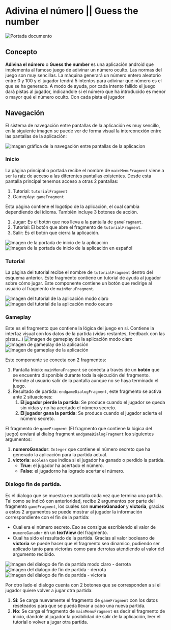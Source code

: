 # Adivina el número || Guess the number
![Portada documento](./resources/portada_doc.png)
## Concepto

**Adivina el número** o **Guess the number** es una aplicación android que implementa al famoso juego de adivinar un número oculto. Las normas del juego son muy sencillas. La máquina generará un número entero aleatorio entre 0 y 100 y el jugador tendrá 5 intentos para adivinar qué número es el que se ha generado. A modo de ayuda, por cada intento fallido el juego dará pistas al jugador, indicandole si el número que ha introducido es menor o mayor qué el número oculto. Con cada pista el jugador

## Navegación

El sistema de navegación entre pantallas de la aplicación es muy sencillo, en la siguiente imagen se puede ver de forma visual la interconexión entre las pantallas de la aplicación:  

![imagen gráfica de la navegación entre pantallas de la aplicacion](./resources/navigation-map-application.png)

### Inicio
La página principal o portada recibe el nombre de `mainMenuFragment` viene a ser la raiz de acceso a las diferentes pantallas existentes. 
Desde esta pantalla principal tenemos acceso a otras 2 pantallas:
1. Tutorial: `tutorialFragment`
2. Gameplay: `gameFragment`
  
Esta página contiene el logotipo de la aplicación, el cual cambia dependiendo del idioma. También incluye 3 botones de acción.
1. Jugar: Es el botón que nos lleva a la pantalla de `gameFragment`.
2. Tutorial: El botón que abre el fragmento de `tutorialFragment`.
3. Salir: Es el botón que cierra la aplicación.

![Imagen de la portada de inicio de la aplicación](./resources/mockup-portada-guess-the-number.png)
![Imagen de la portada de inicio de la aplicación en español](./resources/mockup-portada-esp-guess-the-number.png)

### Tutorial
La página del tutorial recibe el nombre de `tutorialFragment` dentro del esquema anterior. Este fragmento contiene un tutorial de ayuda al jugador sobre cómo jugar. Este componente contiene un botón que redirige al usuario al fragmento de `mainMenuFragment`.

![Imagen del tutorial de la aplicación modo claro](./resources/mockup-turorial-guess-the-number-light.png)
![Imagen del tutorial de la aplicación modo oscuro](./resources/mockup-tutorial-guess-the-number.png)

### Gameplay
Este es el fragmento que contiene la lógica del juego en si. Contiene la interfaz visual con los datos de la partida (vidas restantes, feedback con las pistas...) 
![Imagen de gameplay de la aplicación modo claro](./resources/mockup-gameplay-guess-the-number-light.png) 
![Imagen de gameplay de la aplicación](./resources/mockup-gameplay-guess-the-number.png) 
![Imagen de gameplay de la aplicación](./resources/mockup-gameplay-01-guess-the-number.png)

Este componente se conecta con 2 fragmentos:
1. Pantalla Inicio: `mainMenuFragment` se conecta a través de un **botón** que se encuentra disponible durante toda la ejecución del fragmento. Permite al usuario salir de la pantalla aunque no se haya terminado el juego.
2. Resultado de partida: `endgameDialogFragment`, este fragmento se activa ante 2 situaciones:
    1. **El jugador pierde la partida**: Se produce cuando el jugador se queda sin vidas y no ha acertado el número secreto.
    2. **El jugador gana la partida**: Se produce cuando el jugador acierta el número secreto.

El fragmento de `gameFragment` (El fragmento que contiene la lógica del juego) enviará al dialog fragment `endgameDialogFragment` los siguientes argumentos:
1. **numeroGanador**: `Integer` que contiene el número secreto que ha generado la aplicación para la partida actual.
2. **victoria**: `Boolean` que indica si el jugador ha ganado o perdido la partida. 
    - **True**: el jugador ha acertado el número.
    - **False**: el jugadorno ha logrado acertar el número. 

### Dialogo fin de partida.
Es el dialogo que se muestra en pantalla cada vez que termina una partida. Tal como se indicó con anterioridad, recibe 2 argumentos por parte del fragmento `gameFragment`, los cuales son **numeroGanador** y **victoria**, gracias a estos 2 argumentos se puede mostrar al jugador la información correspondiente con el fin de la partida:
- Cual era el número secreto. Eso se consigue escribiendo el valor de `numeroGanador` en un **textView** del fragmento.
- Cual ha sido el resultado de la partida. Gracias al valor booleano de **victoria** se puede hacer que el fragmento sea dinamico, pudiendo ser aplicado tanto para victorias como para derrotas atendiendo al valor del argumento recibido.

![Imagen del dialogo de fin de partida modo claro - derrota](./resources/mockup-lose-guess-the-number-light.png)
![Imagen del dialogo de fin de partida - derrota](./resources/mockup-gameplay-lose-guess-the-number.png) 
![Imagen del dialogo de fin de partida - victoria](./resources/mockup-gameplay-win-guess-the-number.png)


Por otro lado el dialogo cuenta con 2 botones que se corresponden a si el jugador quiere volver a jugar otra partida:
1. **Si**: Se carga nuevamente el fragmento de `gameFragment` con los datos reseteados para que se pueda llevar a cabo una nueva partida.
2. **No**: Se carga el fragmento de `mainMenuFragment` es decir el fragmento de inicio, dándole al jugador la posibilidad de salir de la aplicación, leer el tutorial o volver a jugar otra partida.

